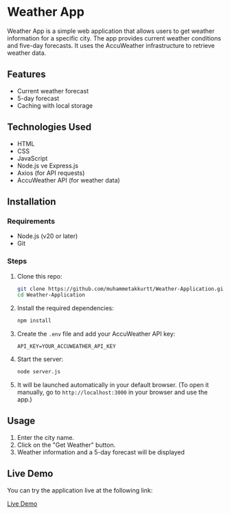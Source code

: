 # Weather App

Weather App is a simple web application that allows users to get weather information for a specific city. The app provides current weather conditions and five-day forecasts. It uses the AccuWeather infrastructure to retrieve weather data.

## Features

- Current weather forecast
- 5-day forecast
- Caching with local storage

## Technologies Used

- HTML
- CSS
- JavaScript
- Node.js ve Express.js
- Axios (for API requests)
- AccuWeather API (for weather data)

## Installation

### Requirements

- Node.js (v20 or later)
- Git

### Steps

1. Clone this repo:
    ```bash
    git clone https://github.com/muhammetakkurtt/Weather-Application.git
    cd Weather-Application
    ```

2. Install the required dependencies:
    ```bash
    npm install
    ```

3. Create the `.env` file and add your AccuWeather API key:
    ```env
    API_KEY=YOUR_ACCUWEATHER_API_KEY
    ```

4. Start the server:
    ```bash
    node server.js
    ```

5. It will be launched automatically in your default browser. (To open it manually, go to `http://localhost:3000` in your browser and use the app.)

## Usage

1. Enter the city name.
2. Click on the "Get Weather" button.
3. Weather information and a 5-day forecast will be displayed

## Live Demo

You can try the application live at the following link:

[Live Demo](https://weather-application-idor.onrender.com)

